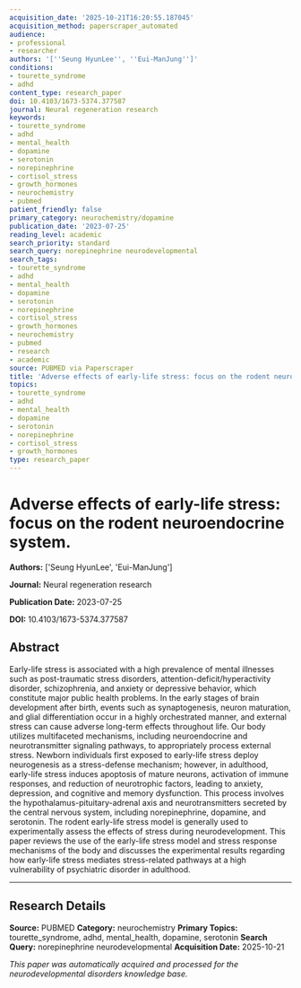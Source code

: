 ```yaml
---
acquisition_date: '2025-10-21T16:20:55.187045'
acquisition_method: paperscraper_automated
audience:
- professional
- researcher
authors: '[''Seung HyunLee'', ''Eui-ManJung'']'
conditions:
- tourette_syndrome
- adhd
content_type: research_paper
doi: 10.4103/1673-5374.377587
journal: Neural regeneration research
keywords:
- tourette_syndrome
- adhd
- mental_health
- dopamine
- serotonin
- norepinephrine
- cortisol_stress
- growth_hormones
- neurochemistry
- pubmed
patient_friendly: false
primary_category: neurochemistry/dopamine
publication_date: '2023-07-25'
reading_level: academic
search_priority: standard
search_query: norepinephrine neurodevelopmental
search_tags:
- tourette_syndrome
- adhd
- mental_health
- dopamine
- serotonin
- norepinephrine
- cortisol_stress
- growth_hormones
- neurochemistry
- pubmed
- research
- academic
source: PUBMED via Paperscraper
title: 'Adverse effects of early-life stress: focus on the rodent neuroendocrine system.'
topics:
- tourette_syndrome
- adhd
- mental_health
- dopamine
- serotonin
- norepinephrine
- cortisol_stress
- growth_hormones
type: research_paper
---
```


# Adverse effects of early-life stress: focus on the rodent neuroendocrine system.

**Authors:** ['Seung HyunLee', 'Eui-ManJung']

**Journal:** Neural regeneration research

**Publication Date:** 2023-07-25

**DOI:** 10.4103/1673-5374.377587

## Abstract

Early-life stress is associated with a high prevalence of mental illnesses such as post-traumatic stress disorders, attention-deficit/hyperactivity disorder, schizophrenia, and anxiety or depressive behavior, which constitute major public health problems. In the early stages of brain development after birth, events such as synaptogenesis, neuron maturation, and glial differentiation occur in a highly orchestrated manner, and external stress can cause adverse long-term effects throughout life. Our body utilizes multifaceted mechanisms, including neuroendocrine and neurotransmitter signaling pathways, to appropriately process external stress. Newborn individuals first exposed to early-life stress deploy neurogenesis as a stress-defense mechanism; however, in adulthood, early-life stress induces apoptosis of mature neurons, activation of immune responses, and reduction of neurotrophic factors, leading to anxiety, depression, and cognitive and memory dysfunction. This process involves the hypothalamus-pituitary-adrenal axis and neurotransmitters secreted by the central nervous system, including norepinephrine, dopamine, and serotonin. The rodent early-life stress model is generally used to experimentally assess the effects of stress during neurodevelopment. This paper reviews the use of the early-life stress model and stress response mechanisms of the body and discusses the experimental results regarding how early-life stress mediates stress-related pathways at a high vulnerability of psychiatric disorder in adulthood.

---

## Research Details

**Source:** PUBMED
**Category:** neurochemistry
**Primary Topics:** tourette_syndrome, adhd, mental_health, dopamine, serotonin
**Search Query:** norepinephrine neurodevelopmental
**Acquisition Date:** 2025-10-21

*This paper was automatically acquired and processed for the neurodevelopmental disorders knowledge base.*
